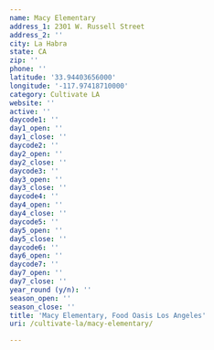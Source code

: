 ```yaml
---
name: Macy Elementary
address_1: 2301 W. Russell Street
address_2: ''
city: La Habra
state: CA
zip: ''
phone: ''
latitude: '33.94403656000'
longitude: '-117.97418710000'
category: Cultivate LA
website: ''
active: ''
daycode1: ''
day1_open: ''
day1_close: ''
daycode2: ''
day2_open: ''
day2_close: ''
daycode3: ''
day3_open: ''
day3_close: ''
daycode4: ''
day4_open: ''
day4_close: ''
daycode5: ''
day5_open: ''
day5_close: ''
daycode6: ''
day6_open: ''
daycode7: ''
day7_open: ''
day7_close: ''
year_round (y/n): ''
season_open: ''
season_close: ''
title: 'Macy Elementary, Food Oasis Los Angeles'
uri: /cultivate-la/macy-elementary/

---
```

